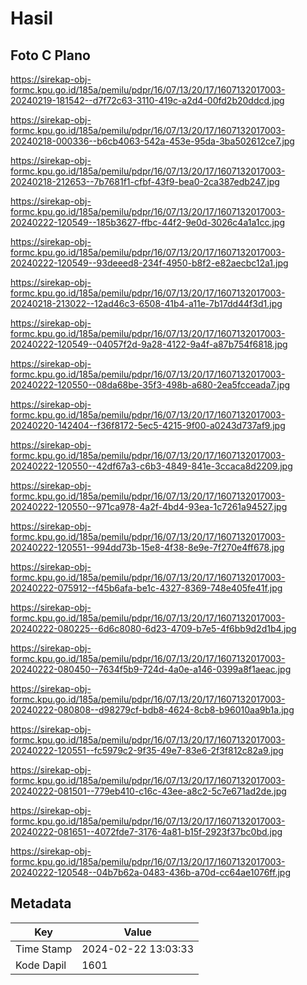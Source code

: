 # Hasil

## Foto C Plano

https://sirekap-obj-formc.kpu.go.id/185a/pemilu/pdpr/16/07/13/20/17/1607132017003-20240219-181542--d7f72c63-3110-419c-a2d4-00fd2b20ddcd.jpg

https://sirekap-obj-formc.kpu.go.id/185a/pemilu/pdpr/16/07/13/20/17/1607132017003-20240218-000336--b6cb4063-542a-453e-95da-3ba502612ce7.jpg

https://sirekap-obj-formc.kpu.go.id/185a/pemilu/pdpr/16/07/13/20/17/1607132017003-20240218-212653--7b7681f1-cfbf-43f9-bea0-2ca387edb247.jpg

https://sirekap-obj-formc.kpu.go.id/185a/pemilu/pdpr/16/07/13/20/17/1607132017003-20240222-120549--185b3627-ffbc-44f2-9e0d-3026c4a1a1cc.jpg

https://sirekap-obj-formc.kpu.go.id/185a/pemilu/pdpr/16/07/13/20/17/1607132017003-20240222-120549--93deeed8-234f-4950-b8f2-e82aecbc12a1.jpg

https://sirekap-obj-formc.kpu.go.id/185a/pemilu/pdpr/16/07/13/20/17/1607132017003-20240218-213022--12ad46c3-6508-41b4-a11e-7b17dd44f3d1.jpg

https://sirekap-obj-formc.kpu.go.id/185a/pemilu/pdpr/16/07/13/20/17/1607132017003-20240222-120549--04057f2d-9a28-4122-9a4f-a87b754f6818.jpg

https://sirekap-obj-formc.kpu.go.id/185a/pemilu/pdpr/16/07/13/20/17/1607132017003-20240222-120550--08da68be-35f3-498b-a680-2ea5fcceada7.jpg

https://sirekap-obj-formc.kpu.go.id/185a/pemilu/pdpr/16/07/13/20/17/1607132017003-20240220-142404--f36f8172-5ec5-4215-9f00-a0243d737af9.jpg

https://sirekap-obj-formc.kpu.go.id/185a/pemilu/pdpr/16/07/13/20/17/1607132017003-20240222-120550--42df67a3-c6b3-4849-841e-3ccaca8d2209.jpg

https://sirekap-obj-formc.kpu.go.id/185a/pemilu/pdpr/16/07/13/20/17/1607132017003-20240222-120550--971ca978-4a2f-4bd4-93ea-1c7261a94527.jpg

https://sirekap-obj-formc.kpu.go.id/185a/pemilu/pdpr/16/07/13/20/17/1607132017003-20240222-120551--994dd73b-15e8-4f38-8e9e-7f270e4ff678.jpg

https://sirekap-obj-formc.kpu.go.id/185a/pemilu/pdpr/16/07/13/20/17/1607132017003-20240222-075912--f45b6afa-be1c-4327-8369-748e405fe41f.jpg

https://sirekap-obj-formc.kpu.go.id/185a/pemilu/pdpr/16/07/13/20/17/1607132017003-20240222-080225--6d6c8080-6d23-4709-b7e5-4f6bb9d2d1b4.jpg

https://sirekap-obj-formc.kpu.go.id/185a/pemilu/pdpr/16/07/13/20/17/1607132017003-20240222-080450--7634f5b9-724d-4a0e-a146-0399a8f1aeac.jpg

https://sirekap-obj-formc.kpu.go.id/185a/pemilu/pdpr/16/07/13/20/17/1607132017003-20240222-080808--d98279cf-bdb8-4624-8cb8-b96010aa9b1a.jpg

https://sirekap-obj-formc.kpu.go.id/185a/pemilu/pdpr/16/07/13/20/17/1607132017003-20240222-120551--fc5979c2-9f35-49e7-83e6-2f3f812c82a9.jpg

https://sirekap-obj-formc.kpu.go.id/185a/pemilu/pdpr/16/07/13/20/17/1607132017003-20240222-081501--779eb410-c16c-43ee-a8c2-5c7e671ad2de.jpg

https://sirekap-obj-formc.kpu.go.id/185a/pemilu/pdpr/16/07/13/20/17/1607132017003-20240222-081651--4072fde7-3176-4a81-b15f-2923f37bc0bd.jpg

https://sirekap-obj-formc.kpu.go.id/185a/pemilu/pdpr/16/07/13/20/17/1607132017003-20240222-120548--04b7b62a-0483-436b-a70d-cc64ae1076ff.jpg


## Metadata

| Key        | Value               |
| ---------- | ------------------- |
| Time Stamp | 2024-02-22 13:03:33 |
| Kode Dapil | 1601                |



